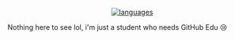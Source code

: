 <!--
### Hi there 👋
**OlaMushroom/OlaMushroom** is a ✨ _special_ ✨ repository because its `README.md` (this file) appears on your GitHub profile.
Here are some ideas to get you started:
- 🔭 I’m currently working on ...
- 🌱 I’m currently learning ...
- 👯 I’m looking to collaborate on ...
- 🤔 I’m looking for help with ...
- 💬 Ask me about ...
- 📫 How to reach me: ...
- 😄 Pronouns: ...
- ⚡ Fun fact: ...
-->

<div align='center'>

  [![languages](https://github-readme-stats.vercel.app/api/top-langs/?username=OlaMushroom&theme=nord&bg_color=100,1a75ff,a31aff&border_radius=10&border_color=9c9c9c&layout=compact&langs_count=10&hide_title=true)](https://github.com/anuraghazra/github-readme-stats)
  
</div>

Nothing here to see lol, i'm just a student who needs GitHub Edu 😢
